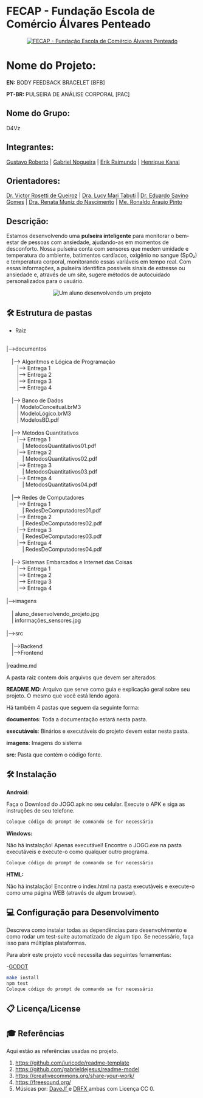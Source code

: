 # FECAP - Fundação Escola de Comércio Álvares Penteado

<p align="center">
<a href= "https://www.fecap.br/"><img src="https://encrypted-tbn0.gstatic.com/images?q=tbn:ANd9GcRhZPrRa89Kma0ZZogxm0pi-tCn_TLKeHGVxywp-LXAFGR3B1DPouAJYHgKZGV0XTEf4AE&usqp=CAU" alt="FECAP - Fundação Escola de Comércio Álvares Penteado" border="0"></a>
</p>

# Nome do Projeto:
<p><strong>EN: </strong>BODY FEEDBACK BRACELET [BFB]</p>
<p><strong>PT-BR: </strong> PULSEIRA DE ANÁLISE CORPORAL [PAC]</p>

## Nome do Grupo:
<P>D4Vz</P>

## Integrantes:
<a href="https://github.com/DevGustar">Gustavo Roberto</a> |
<a href="https://github.com/NogGab">Gabriel Nogueira</a> |
<a href="https://github.com/ErikRaimundo">Erik Raimundo</a> |
<a href="https://github.com/eijikanai">Henrique Kanai</a>

## Orientadores:
<a href="https://www.linkedin.com/in/victorbarq/?originalSubdomain=br">Dr. Victor Rosetti de Queiroz</a> |
<a href="https://www.linkedin.com/in/lucymari/?originalSubdomain=br">Dra. Lucy Mari Tabuti</a> |
<a href="https://www.linkedin.com/in/eduardo-savino-gomes-77833a10/">Dr. Eduardo Savino Gomes</a> |
<a href="https://www.linkedin.com/in/remuniz/">Dra. Renata Muniz do Nascimento</a> |
<a href="https://www.linkedin.com/in/ronaldo-araujo-pinto-3542811a/">Me. Ronaldo Araujo Pinto</a>

## Descrição:

<p>Estamos desenvolvendo uma <strong>pulseira inteligente</strong> para monitorar o bem-estar de pessoas com ansiedade, ajudando-as em momentos de desconforto. Nossa pulseira conta com sensores que medem umidade e temperatura do ambiente, batimentos cardíacos, oxigênio no sangue (SpO₂) e temperatura corporal, monitorando essas variáveis em tempo real. Com essas informações, a pulseira identifica possíveis sinais de estresse ou ansiedade e, através de um site, sugere métodos de autocuidado personalizados para o usuário.</p>

<p align="center">
<img src="https://i.ibb.co/xYzJN63/aluno-desenvolvendo-projeto.jpg" alt="Um aluno desenvolvendo um projeto" border="0">
</p>

## 🛠 Estrutura de pastas

- Raiz<br>

<br>
|-->documentos<br>

<br>
  &emsp;|--> Algoritmos e Lógica de Programação<br>
    &emsp;&emsp;|--> Entrega 1<br>
    &emsp;&emsp;|--> Entrega 2<br>
    &emsp;&emsp;|--> Entrega 3<br>
    &emsp;&emsp;|--> Entrega 4<br>

<br>
  &emsp;|--> Banco de Dados<br>
    &emsp;&emsp;| ModeloConceitual.brM3<br>
    &emsp;&emsp;| ModeloLógico.brM3<br>
    &emsp;&emsp;| ModelosBD.pdf<br>

<br>
  &emsp;|--> Metodos Quantitativos<br>
    &emsp;&emsp;|--> Entrega 1<br>
      &emsp;&emsp;&emsp;| MetodosQuantitativos01.pdf<br>
    &emsp;&emsp;|--> Entrega 2<br>
      &emsp;&emsp;&emsp;| MetodosQuantitativos02.pdf<br>
    &emsp;&emsp;|--> Entrega 3<br>
      &emsp;&emsp;&emsp;| MetodosQuantitativos03.pdf<br>
    &emsp;&emsp;|--> Entrega 4<br>
      &emsp;&emsp;&emsp;| MetodosQuantitativos04.pdf<br>

  <br>
  &emsp;|--> Redes de Computadores<br>
    &emsp;&emsp;|--> Entrega 1<br>
      &emsp;&emsp;&emsp;| RedesDeComputadores01.pdf<br>
    &emsp;&emsp;|--> Entrega 2<br>
      &emsp;&emsp;&emsp;| RedesDeComputadores02.pdf<br>
    &emsp;&emsp;|--> Entrega 3<br>
      &emsp;&emsp;&emsp;| RedesDeComputadores03.pdf<br>
    &emsp;&emsp;|--> Entrega 4<br>
      &emsp;&emsp;&emsp;| RedesDeComputadores04.pdf<br>

  <br>
  &emsp;|--> Sistemas Embarcados e Internet das Coisas<br>
    &emsp;&emsp;|--> Entrega 1<br>
    &emsp;&emsp;|--> Entrega 2<br>
    &emsp;&emsp;|--> Entrega 3<br>
    &emsp;&emsp;|--> Entrega 4<br>

<br>
|-->imagens<br>

<br>
  &emsp;| aluno_desenvolvendo_projeto.jpg<br>
  &emsp;| informações_sensores.jpg<br>

<br>
|-->src<br>

<br>
  &emsp;|-->Backend<br>
  &emsp;|-->Frontend<br>

<br>
|readme.md<br>

A pasta raiz contem dois arquivos que devem ser alterados:

<b>README.MD</b>: Arquivo que serve como guia e explicação geral sobre seu projeto. O mesmo que você está lendo agora.

Há também 4 pastas que seguem da seguinte forma:

<b>documentos</b>: Toda a documentação estará nesta pasta.

<b>executáveis</b>: Binários e executáveis do projeto devem estar nesta pasta.

<b>imagens</b>: Imagens do sistema

<b>src</b>: Pasta que contém o código fonte.

## 🛠 Instalação

<b>Android:</b>

Faça o Download do JOGO.apk no seu celular.
Execute o APK e siga as instruções de seu telefone.

```sh
Coloque código do prompt de comnando se for necessário
```

<b>Windows:</b>

Não há instalação! Apenas executável!
Encontre o JOGO.exe na pasta executáveis e execute-o como qualquer outro programa.

```sh
Coloque código do prompt de comnando se for necessário
```

<b>HTML:</b>

Não há instalação!
Encontre o index.html na pasta executáveis e execute-o como uma página WEB (através de algum browser).

## 💻 Configuração para Desenvolvimento

Descreva como instalar todas as dependências para desenvolvimento e como rodar um test-suite automatizado de algum tipo. Se necessário, faça isso para múltiplas plataformas.

Para abrir este projeto você necessita das seguintes ferramentas:

-<a href="https://godotengine.org/download">GODOT</a>

```sh
make install
npm test
Coloque código do prompt de comnando se for necessário
```

## 📋 Licença/License


## 🎓 Referências

Aqui estão as referências usadas no projeto.

1. <https://github.com/iuricode/readme-template>
2. <https://github.com/gabrieldejesus/readme-model>
3. <https://creativecommons.org/share-your-work/>
4. <https://freesound.org/>
5. Músicas por: <a href="https://freesound.org/people/DaveJf/sounds/616544/"> DaveJf </a> e <a href="https://freesound.org/people/DRFX/sounds/338986/"> DRFX </a> ambas com Licença CC 0.
